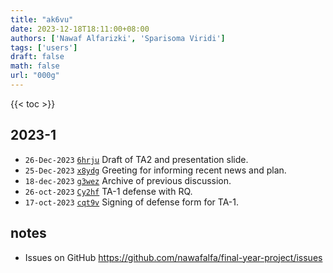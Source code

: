 ```yaml
---
title: "ak6vu"
date: 2023-12-18T18:11:00+08:00
authors: ['Nawaf Alfarizki', 'Sparisoma Viridi']
tags: ['users']
draft: false
math: false
url: "000g"
---
```

{{< toc >}}


## 2023-1
+ `26-Dec-2023` [`6hrju`](https://osf.io/6hrju) Draft of TA2 and presentation slide.
+ `25-Dec-2023` [`x8ydg`](https://osf.io/x8ydg) Greeting for informing recent news and plan.
+ `18-dec-2023` [`g3wez`](https://osf.io/g3wez) Archive of previous discussion.
+ `26-oct-2023` [`Cy2hf`](https://www.instagram.com/p/Cy2hfjCv3_q/) TA-1 defense with RQ.
+ `17-oct-2023` [`cqt9v`](https://osf.io/cqt9v) Signing of defense form for TA-1.


## notes
+ Issues on GitHub https://github.com/nawafalfa/final-year-project/issues
